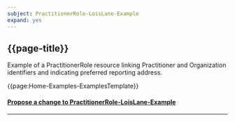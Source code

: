 ```yaml
---
subject: PractitionerRole-LoisLane-Example
expand: yes
---
```



## {{page-title}}

Example of a PractitionerRole resource linking Practitioner and Organization identifiers and indicating preferred reporting address.

{{page:Home-Examples-ExamplesTemplate}}


<div id="Feedback" class="tabcontent">
<h4><a href='https://simplifier.net/NHS-Digital-FHIR-Genomics-Implementation-Guide/PractitionerRole-LoisLane-Example/~issues?level=File' target="_blank">Propose a change to PractitionerRole-LoisLane-Example</a></h4>
</div>

---